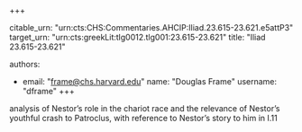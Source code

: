 +++


citable_urn: "urn:cts:CHS:Commentaries.AHCIP:Iliad.23.615-23.621.e5attP3"
target_urn: "urn:cts:greekLit:tlg0012.tlg001:23.615-23.621"
title: "Iliad 23.615-23.621"

authors:
- email: "frame@chs.harvard.edu"
  name: "Douglas Frame"
  username: "dframe"
+++

<p>analysis of Nestor’s role in the chariot race and the relevance of Nestor’s youthful crash to Patroclus, with reference to Nestor’s story to him in I.11</p>